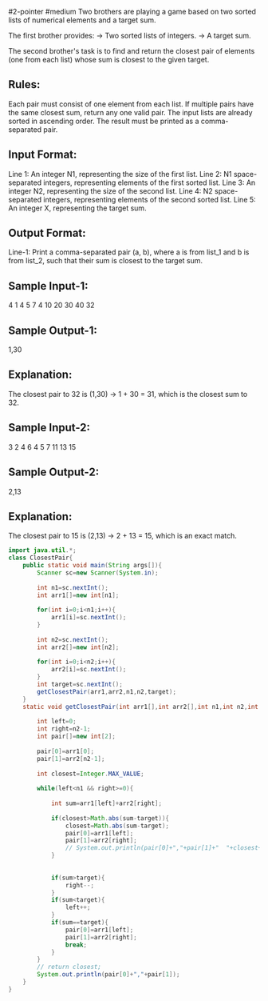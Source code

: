 #2-pointer #medium 
Two brothers are playing a game based on two sorted lists of numerical elements and a target sum.

The first brother provides:
-> Two sorted lists of integers.
-> A target sum.

The second brother's task is to find and return the closest pair of elements (one from each list) 
whose sum is closest to the given target.

Rules:
------
Each pair must consist of one element from each list.
If multiple pairs have the same closest sum, return any one valid pair.
The input lists are already sorted in ascending order.
The result must be printed as a comma-separated pair.

Input Format:
-------------
Line 1: An integer N1, representing the size of the first list.
Line 2: N1 space-separated integers, representing elements of the first sorted list.
Line 3: An integer N2, representing the size of the second list.
Line 4: N2 space-separated integers, representing elements of the second sorted list.
Line 5: An integer X, representing the target sum.

Output Format:
--------------
Line-1: Print a comma-separated pair (a, b), where a is from list_1 and b is from list_2, such that their sum is closest to the target sum.

Sample Input-1:
---------------
4
1 4 5 7
4
10 20 30 40
32

Sample Output-1:
----------------
1,30

Explanation:
------------
The closest pair to 32 is (1,30) → 1 + 30 = 31, which is the closest sum to 32.

Sample Input-2:
---------------
3
2 4 6
4
5 7 11 13
15

Sample Output-2:
----------------
2,13

Explanation:
------------
The closest pair to 15 is (2,13) → 2 + 13 = 15, which is an exact match.

```java
import java.util.*;
class ClosestPair{
    public static void main(String args[]){
        Scanner sc=new Scanner(System.in);
        
        int n1=sc.nextInt();
        int arr1[]=new int[n1];
        
        for(int i=0;i<n1;i++){
            arr1[i]=sc.nextInt();
        }
        
        int n2=sc.nextInt();
        int arr2[]=new int[n2];
        
        for(int i=0;i<n2;i++){
            arr2[i]=sc.nextInt();
        }
        int target=sc.nextInt();
        getClosestPair(arr1,arr2,n1,n2,target);
    }
    static void getClosestPair(int arr1[],int arr2[],int n1,int n2,int target){
        
        int left=0;
        int right=n2-1;
        int pair[]=new int[2];
        
        pair[0]=arr1[0];
        pair[1]=arr2[n2-1];
        
        int closest=Integer.MAX_VALUE;
        
        while(left<n1 && right>=0){
            
            int sum=arr1[left]+arr2[right];
            
            if(closest>Math.abs(sum-target)){
                closest=Math.abs(sum-target);
                pair[0]=arr1[left];
                pair[1]=arr2[right];
                // System.out.println(pair[0]+","+pair[1]+"  "+closest+" "+sum);
            }
            
            
            if(sum>target){
                right--;
            }
            if(sum<target){
                left++;
            }
            if(sum==target){
                pair[0]=arr1[left];
                pair[1]=arr2[right];
                break;
            }
        }
        // return closest;
        System.out.println(pair[0]+","+pair[1]);
    }
}
```